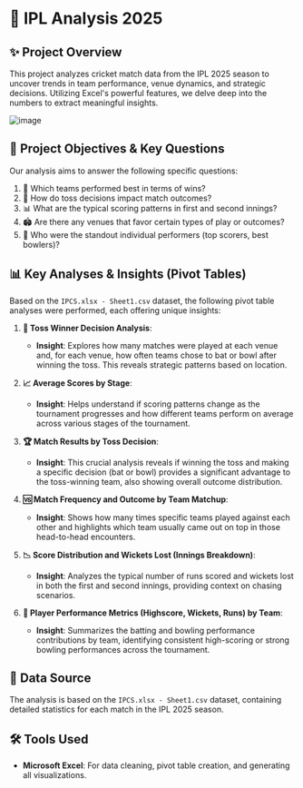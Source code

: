 # 🏏 IPL Analysis 2025

## ✨ Project Overview

This project analyzes cricket match data from the IPL 2025 season to uncover trends in team performance, venue dynamics, and strategic decisions. Utilizing Excel's powerful features, we delve deep into the numbers to extract meaningful insights.

![image](https://github.com/user-attachments/assets/e58c4ca2-dc04-49f5-ab29-a940fc880cdb)


## 🎯 Project Objectives & Key Questions

Our analysis aims to answer the following specific questions:

1.  🥇 Which teams performed best in terms of wins?
2.  🎲 How do toss decisions impact match outcomes?
3.  📊 What are the typical scoring patterns in first and second innings?
4.  🏟️ Are there any venues that favor certain types of play or outcomes?
5.  🌟 Who were the standout individual performers (top scorers, best bowlers)?

## 📊 Key Analyses & Insights (Pivot Tables)

Based on the `IPCS.xlsx - Sheet1.csv` dataset, the following pivot table analyses were performed, each offering unique insights:

1.  **🎲 Toss Winner Decision Analysis**:
    * **Insight**: Explores how many matches were played at each venue and, for each venue, how often teams chose to bat or bowl after winning the toss. This reveals strategic patterns based on location.

2.  **📈 Average Scores by Stage**:
    * **Insight**: Helps understand if scoring patterns change as the tournament progresses and how different teams perform on average across various stages of the tournament.

3.  **🏆 Match Results by Toss Decision**:
    * **Insight**: This crucial analysis reveals if winning the toss and making a specific decision (bat or bowl) provides a significant advantage to the toss-winning team, also showing overall outcome distribution.

4.  **🆚 Match Frequency and Outcome by Team Matchup**:
    * **Insight**: Shows how many times specific teams played against each other and highlights which team usually came out on top in those head-to-head encounters.

5.  **📉 Score Distribution and Wickets Lost (Innings Breakdown)**:
    * **Insight**: Analyzes the typical number of runs scored and wickets lost in both the first and second innings, providing context on chasing scenarios.

6.  **🏅 Player Performance Metrics (Highscore, Wickets, Runs) by Team**:
    * **Insight**: Summarizes the batting and bowling performance contributions by team, identifying consistent high-scoring or strong bowling performances across the tournament.

## 📁 Data Source

The analysis is based on the `IPCS.xlsx - Sheet1.csv` dataset, containing detailed statistics for each match in the IPL 2025 season.

## 🛠️ Tools Used

* **Microsoft Excel**: For data cleaning, pivot table creation, and generating all visualizations.

